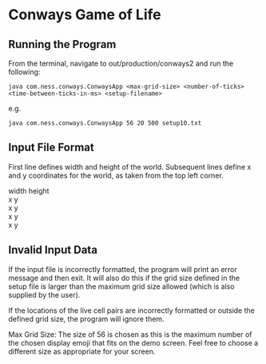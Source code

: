 # Conways Game of Life

## Running the Program

From the terminal, navigate to out/production/conways2 and run the following:

```java com.ness.conways.ConwaysApp <max-grid-size> <number-of-ticks> <time-between-ticks-in-ms> <setup-filename>```


e.g.

```java com.ness.conways.ConwaysApp 56 20 500 setup10.txt```

## Input File Format

First line defines width and height of the world.
Subsequent lines define x and y coordinates for the world, as taken from the top left corner.

width height<br>
x y<br>
x y<br>
x y<br>
x y<br>

## Invalid Input Data

If the input file is incorrectly formatted, the program will print an error message and then exit. It will also do this if the grid size defined in the setup file is larger than the maximum grid size allowed (which is also supplied by the user). 

If the locations of the live cell pairs are incorrectly formatted or outside the defined grid size, the program will ignore them.

Max Grid Size: The size of 56 is chosen as this is the maximum number of the chosen display emoji that fits on the demo screen. Feel free to choose a different size as appropriate for your screen.